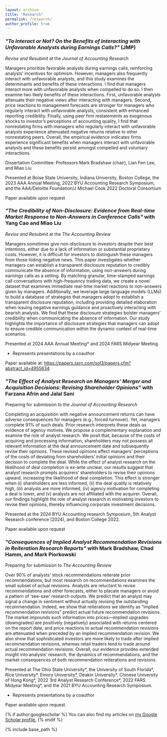 ```yaml
---
layout: archive
title: "Research"
permalink: /research/
author_profile: true
---
```


### *"To Interact or Not? On the Benefits of Interacting with Unfavorable Analysts during Earnings Calls?"* (JMP)

*Revise and Resubmit* at the *Journal of Accounting Research*

Managers prioritize favorable analysts during earnings calls, reinforcing analysts’ incentives for optimism. However, managers also frequently interact with unfavorable analysts, and this study examines the determinants and benefits of these interactions. I find that managers interact more with unfavorable analysts when compelled to do so. I then examine two likely benefits of these interactions. First, unfavorable analysts attenuate their negative views after interacting with managers. Second, price reactions to management forecasts are stronger for managers who regularly interact with unfavorable analysts, consistent with enhanced reporting credibility. Finally, using peer firm restatements as exogenous shocks to investor’s perceptions of accounting quality, I find that nonrestating firms with managers who regularly interact with unfavorable analysts experience attenuated negative returns relative to other nonrestating peers. Overall, the empirical evidence indicates firms experience significant benefits when managers interact with unfavorable analysts and these benefits persist amongst compelled and voluntary interactions.

Dissertation Committee: Professors Mark Bradshaw (chair), Lian Fen Lee, and Miao Liu

Presented at Boise State University, Indiana University, Boston College, the 2023 AAA Annual Meeting, 2022 BYU Accounting Research Symposium, and the AAA/Deloitte Foundation/J Michael Cook 2022 Doctoral Consortium

Paper available upon request

<!-- *Available upon request* -->
<!--
<a href="https://drive.google.com/file/d/1PRcn4yPFmbgGK4WDT11AgoF1TSsQNvfK/view?usp=sharing" target="_blank">View in Browser</a>
-->
<!-- [Download]() -->

### *"The Credibility of Non-Disclosure: Evidence from Real-time Market Response to Non-Answers in Conference Calls"* with Yang Cao and Miao Liu

*Revise and Resubmit* at the *The Accounting Review*

Managers sometimes give non-disclosure to investors despite their best intentions, either due to a lack of information or substantial proprietary costs. However, it is difficult for investors to distinguish these managers from those hiding negative news. This paper investigates whether managers can establish a transparent disclosure reputation to credibly communicate the absence of information, using non-answers during earnings calls as a setting. By matching granular, time-stamped earnings call conversations with high-frequency trading data, we create a novel dataset that examines immediate real-time market reactions to non-answers given by managers. Additionally, we leverage large language models (LLMs) to build a database of strategies that managers adopt to establish a transparent disclosure reputation, including providing detailed elaboration when issuing negative earnings guidance and proactively interacting with bearish analysts. We find that these disclosure strategies bolster managers’ credibility when communicating the absence of information. Our study highlights the importance of disclosure strategies that managers can adopt to ensure credible communication within the dynamic context of real-time scenarios.

Presented at 2024 AAA Annual Meeting* and 2024 FARS Midyear Meeting

* Represents presentations by a coauthor

Paper available at: https://papers.ssrn.com/sol3/papers.cfm?abstract_id=4955634

### *"The Effect of Analyst Research on Managers’ Merger and Acquisition Decisions: Revising Shareholder Opinions"* with Farzana Afrin and Jalal Sani

Preparing for submission to the *Journal of Accounting Research*

Completing an acquisition with negative announcement returns can have adverse consequences for managers (e.g., forced turnover). Yet, managers complete 91% of such deals. Prior research interprets these deals as evidence of agency motives. We propose a complementary explanation and examine the role of analyst research. We posit that, because of the costs of acquiring and processing information, shareholders may not possess all relevant information at the deal announcement date and subsequently revise their opinions. These revised opinions affect managers’ perceptions of the costs of deviating from shareholders’ initial opinions and their decision to complete the deal. While the effect of analyst research on the likelihood of deal completion is ex-ante unclear, our results suggest that analyst research prompts acquirers’ shareholders to revise their opinions upward, increasing the likelihood of deal completion. This effect is stronger when (i) shareholders are less informed, (ii) the deal quality is relatively high, (iii) analysts are more informed, (iv) agency motivation for completing a deal is lower, and (v) analysts are not affiliated with the acquirer. Overall, our findings highlight the role of analyst research in motivating investors to revise their opinions, thereby influencing corporate investment decisions.

Presented at the 2024 BYU Accounting research Symposium, 5th Analyst Research conference (2024), and Boston College 2022.

Paper available upon request

### *"Consequences of Implied Analyst Recommendation Revisions in Reiteration Research Reports"* with Mark Bradshaw, Chad Hamm, and Mark Piorkowski

Preparing for submission to *The Accounting Review*

Over 90% of analysts’ stock recommendations reiterate prior recommendations, but most research on recommendations examines the small subset of actual revisions. Analysts are reluctant to revise recommendations and other forecasts, either to placate managers or avoid a pattern of ‘see-saw’ research outputs. We predict that an analyst may signal a change in sentiment without actually revising the outstanding recommendation. Indeed, we show that reiterations we identify as “implied recommendation revisions” predict actual future recommendation revisions. The market impounds such information into prices—implied upgrades (downgrades) are positively (negatively) associated with returns centered on the report date, and price reactions to actual recommendation revisions are attenuated when preceded by an implied recommendation revision. We also show that sophisticated investors are more likely to trade after implied recommendation revisions, whereas retail traders tend to trade around actual recommendation revisions. Overall, our evidence provides extended insight into analysts’ research, the dynamics of recommendations, and the market consequences of both recommendation reiterations and revisions.

Presented at The Ohio State University*, the University of South Florida*, Rice University*, Emory University*, Deakin University*, Chinese University of Hong Kong*, 2022 3rd Analyst Research Conference*, 2022 FARS Midyear Meeting*, and the 2021 BYU Accounting Research Symposium.

* Represents presentations by a coauthor

Paper available upon request.

<!-- [View in Browser](https://drive.google.com/file/d/1FP1Nj2xefm-u8ycFux1_6bbDXm2ay3Du/view?usp=sharing) -->

<!-- [Download]() -->

<!-- ### Future Work

Some topics that I hope to explore in the future include the role of corporate disclosures in managing climate and sustainability efforts as well as the use of accounting information by less traditional stakeholders such as consumers and employees. I am very interested in the risks posed by climate change as well as the movement towards sustainability and inclusion. Given the increasing supply and access of accounting information as well as the rapidly evolving regulatory and disclosure landscape with respect to climate goals, I feel that research on these topics is compelling and has the potential to answer questions of economic significance. -->

{% if author.googlescholar %}
  You can also find my articles on <u><a href="{{author.googlescholar}}">my Google Scholar profile</a>.</u>
{% endif %}

{% include base_path %}

<!-- {% for post in site.publications reversed %}
  {% include archive-single.html %}
{% endfor %} -->
